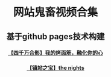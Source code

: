 <html>
 <head>
  </head>
    <body>
      <div style="width:100%;margin:0 auto">
     <p><h1><center>网站鬼畜视频合集</center></h1></p>
     <p><h2><center>基于github pages技术构建</center></h2>
     <P><h4><center><a href="4.html“>【哲学】waiting for love</a></center></h4></P>
     <P><h4><center><a href="5.html“>【四千万合影】我的烤面筋，融化你的心</a></center></h4></P>
     <p><h4><center><a href="6.html“>【镇站之宝】跟我走吧别害怕</a></center></h4></p>
     <P><h4><center><a href="7.html“>【镇站之宝】the nights</a></center></h4></p>
     </div>
  </body>
</html>

       
